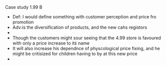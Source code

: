 Case study 1.99 B
 - Def: I would define something with customer perception and price fro promotion
 -  Adv:is the diversification of products, and the new cahs registors
 - 
 - Though the customers might sour seeing that the 4.99 store is favoured with only a price increase to itś name
 - It will also increase his dependnce of physcological price fixing, and he might be critisized for children having to by at this new price
 - 
<!--stackedit_data:
eyJoaXN0b3J5IjpbMTEwOTgyMTE2Nl19
-->